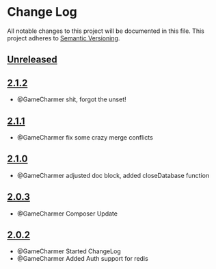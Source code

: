 # Change Log
All notable changes to this project will be documented in this file.
This project adheres to [Semantic Versioning](http://semver.org/).

## [Unreleased](https://gitlab.konghack.com/GCWorld/Common)



## [2.1.2](https://gitlab.konghack.com/GCWorld/Common/compare/2.1.1...2.1.2)
 - @GameCharmer shit, forgot the unset!


## [2.1.1](https://gitlab.konghack.com/GCWorld/Common/compare/2.1.0...2.1.1)
 - @GameCharmer fix some crazy merge conflicts


## [2.1.0](https://gitlab.konghack.com/GCWorld/Common/compare/2.0.2...2.1.0)
 - @GameCharmer adjusted doc block, added closeDatabase function


## [2.0.3](https://gitlab.konghack.com/GCWorld/Common/compare/2.0.2...2.0.3)
 - @GameCharmer Composer Update


## [2.0.2](https://gitlab.konghack.com/GCWorld/Common/compare/2.0.1...2.0.2)
 - @GameCharmer Started ChangeLog
 - @GameCharmer Added Auth support for redis
